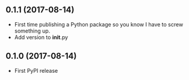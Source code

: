 ## 0.1.1 (2017-08-14)
- First time publishing a Python package so you know I have to screw something up.
- Add version to __init__.py

## 0.1.0 (2017-08-14)
- First PyPI release
